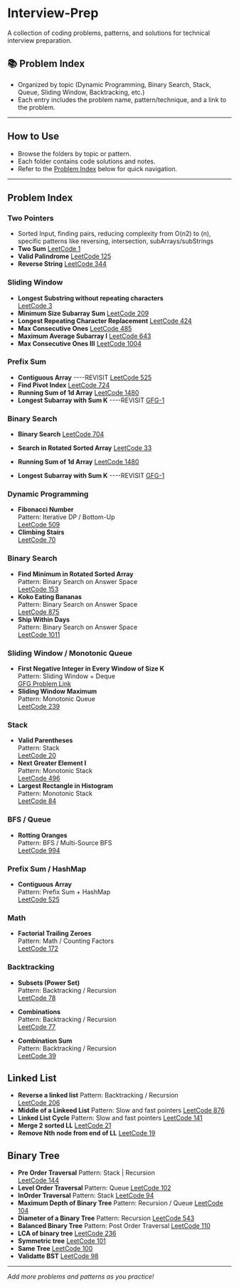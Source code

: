 # Interview-Prep

A collection of coding problems, patterns, and solutions for technical interview preparation.

## 📚 Problem Index

- Organized by topic (Dynamic Programming, Binary Search, Stack, Queue, Sliding Window, Backtracking, etc.)
- Each entry includes the problem name, pattern/technique, and a link to the problem.

---

## How to Use

- Browse the folders by topic or pattern.
- Each folder contains code solutions and notes.
- Refer to the [Problem Index](#problem-index) below for quick navigation.

---

## Problem Index

### Two Pointers
- Sorted Input, finding pairs, reducing complexity from O(n2) to (n), specific patterns like reversing, intersection, subArrays/subStrings
- **Two Sum**
  [LeetCode 1](https://leetcode.com/problems/two-sum/)
- **Valid Palindrome**
  [LeetCode 125](https://leetcode.com/problems/valid-palindrome/)
- **Reverse String**
  [LeetCode 344](https://leetcode.com/problems/reverse-string/)

### Sliding Window
- **Longest Substring without repeating characters**  
  [LeetCode 3](https://leetcode.com/problems/longest-substring-without-repeating-characters/)
- **Minimum Size Subarray Sum**
  [LeetCode 209](https://leetcode.com/problems/minimum-size-subarray-sum/)
- **Longest Repeating Character Replacement**
  [LeetCode 424](https://leetcode.com/problems/longest-repeating-character-replacement/)
- **Max Consecutive Ones**
  [LeetCode 485](https://leetcode.com/problems/max-consecutive-ones/)
- **Maximum Average Subarray I**
  [LeetCode 643](https://leetcode.com/problems/maximum-average-subarray-i/)
- **Max Consecutive Ones III**
  [LeetCode 1004](https://leetcode.com/problems/max-consecutive-ones-iii/)

### Prefix Sum
- **Contiguous Array**  ----REVISIT
  [LeetCode 525](https://leetcode.com/problems/contiguous-array/)
- **Find Pivot Index**
  [LeetCode 724](https://leetcode.com/problems/find-pivot-index/)
- **Running Sum of 1d Array**
  [LeetCode 1480](https://leetcode.com/problems/running-sum-of-1d-array/)
- **Longest Subarray with Sum K** ----REVISIT
  [GFG-1](https://www.geeksforgeeks.org/problems/longest-sub-array-with-sum-k0809/1)

### Binary Search
- **Binary Search**
  [LeetCode 704](https://leetcode.com/problems/binary-search/)
- **Search in Rotated Sorted Array**
  [LeetCode 33](https://leetcode.com/problems/search-in-rotated-sorted-array/)

- **Running Sum of 1d Array**
  [LeetCode 1480](https://leetcode.com/problems/running-sum-of-1d-array/)
- **Longest Subarray with Sum K** ----REVISIT
  [GFG-1](https://www.geeksforgeeks.org/problems/longest-sub-array-with-sum-k0809/1)

### Dynamic Programming
- **Fibonacci Number**  
  Pattern: Iterative DP / Bottom-Up  
  [LeetCode 509](https://leetcode.com/problems/fibonacci-number/)
- **Climbing Stairs**  
  [LeetCode 70](https://leetcode.com/problems/climbing-stairs/)

### Binary Search
- **Find Minimum in Rotated Sorted Array**  
  Pattern: Binary Search on Answer Space  
  [LeetCode 153](https://leetcode.com/problems/find-minimum-in-rotated-sorted-array/)
- **Koko Eating Bananas**  
  Pattern: Binary Search on Answer Space  
  [LeetCode 875](https://leetcode.com/problems/koko-eating-bananas/)
- **Ship Within Days**  
  Pattern: Binary Search on Answer Space  
  [LeetCode 1011](https://leetcode.com/problems/capacity-to-ship-packages-within-d-days/)

### Sliding Window / Monotonic Queue
- **First Negative Integer in Every Window of Size K**  
  Pattern: Sliding Window + Deque  
  [GFG Problem Link](https://practice.geeksforgeeks.org/problems/first-negative-integer-in-every-window-of-size-k/0)
- **Sliding Window Maximum**  
  Pattern: Monotonic Queue  
  [LeetCode 239](https://leetcode.com/problems/sliding-window-maximum/)

### Stack
- **Valid Parentheses**  
  Pattern: Stack  
  [LeetCode 20](https://leetcode.com/problems/valid-parentheses/)
- **Next Greater Element I**  
  Pattern: Monotonic Stack  
  [LeetCode 496](https://leetcode.com/problems/next-greater-element-i/)
- **Largest Rectangle in Histogram**  
  Pattern: Monotonic Stack  
  [LeetCode 84](https://leetcode.com/problems/largest-rectangle-in-histogram/)

### BFS / Queue
- **Rotting Oranges**  
  Pattern: BFS / Multi-Source BFS  
  [LeetCode 994](https://leetcode.com/problems/rotting-oranges/)

### Prefix Sum / HashMap
- **Contiguous Array**  
  Pattern: Prefix Sum + HashMap  
  [LeetCode 525](https://leetcode.com/problems/contiguous-array/)

### Math
- **Factorial Trailing Zeroes**  
  Pattern: Math / Counting Factors  
  [LeetCode 172](https://leetcode.com/problems/factorial-trailing-zeroes/)

### Backtracking
- **Subsets (Power Set)**  
  Pattern: Backtracking / Recursion  
  [LeetCode 78](https://leetcode.com/problems/subsets/)

- **Combinations**  
  Pattern: Backtracking / Recursion  
  [LeetCode 77](https://leetcode.com/problems/combinations/)
- **Combination Sum**  
  Pattern: Backtracking / Recursion  
  [LeetCode 39](https://leetcode.com/problems/combination-sum/)

## Linked List

- **Reverse a linked list**
  Pattern: Backtracking / Recursion  
  [LeetCode 206](https://leetcode.com/problems/reverse-linked-list/)
- **Middle of a Linkeed List**
  Pattern: Slow and fast pointers 
  [LeetCode 876](https://leetcode.com/problems/middle-of-the-linked-list/)
- **Linked List Cycle**
  Pattern: Slow and fast pointers
  [LeetCode 141](https://leetcode.com/problems/linked-list-cycle/)
- **Merge 2 sorted LL**
  [LeetCode 21](https://leetcode.com/problems/merge-two-sorted-lists/)
- **Remove Nth node from end of LL**
  [LeetCode 19](https://leetcode.com/problems/remove-nth-node-from-end-of-list/)

## Binary Tree

- **Pre Order Traversal**
  Pattern: Stack | Recursion  
  [LeetCode 144](https://leetcode.com/problems/binary-tree-preorder-traversal/)
- **Level Order Traversal**
  Pattern: Queue 
  [LeetCode 102](https://leetcode.com/problems/binary-tree-level-order-traversal/)
- **InOrder Traversal**
  Pattern: Stack 
  [LeetCode 94](https://leetcode.com/problems/binary-tree-inorder-traversal/)
- **Maximum Depth of Binary Tree**
  Pattern: Recursion / Queue 
  [LeetCode 104](https://leetcode.com/problems/maximum-depth-of-binary-tree/)
- **Diameter of a Binary Tree**
  Pattern: Recursion
  [LeetCode 543](https://leetcode.com/problems/diameter-of-binary-tree/)
- **Balanced Binary Tree**
  Pattern: Post Order Traversal
  [LeetCode 110](https://leetcode.com/problems/balanced-binary-tree/)
- **LCA of binary tree**
  [LeetCode 236](https://leetcode.com/problems/lowest-common-ancestor-of-a-binary-tree/)
- **Symmetric tree**
  [LeetCode 101](https://leetcode.com/problems/symmetric-tree/)
- **Same Tree**
  [LeetCode 100](https://leetcode.com/problems/same-tree/)
- **Validatte BST**
  [LeetCode 98](https://leetcode.com/problems/validate-binary-search-tree/)

---

_Add more problems and patterns as you practice!_